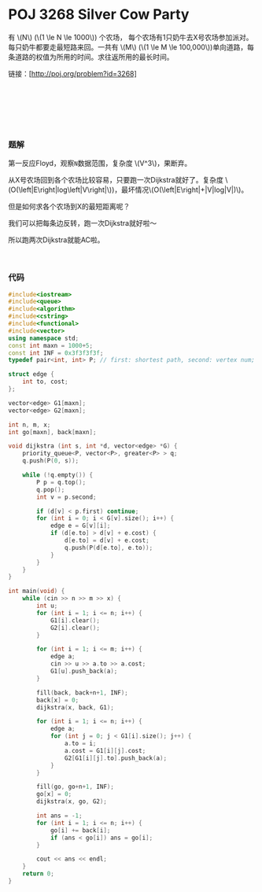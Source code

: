 # POJ 3268 Silver Cow Party


有 \\(N\\) (\\(1 \le N \le 1000\\)) 个农场， 每个农场有1只奶牛去X号农场参加派对。每只奶牛都要走最短路来回。一共有 \\(M\\) (\\(1 \le M \le 100,000\\))单向道路，每条道路的权值为所用的时间。求往返所用的最长时间。

链接：[http://poj.org/problem?id=3268]

<br>
<br>
<br>
<br>
<br>

### 题解
第一反应Floyd，观察`N`数据范围，复杂度 \\(V^3\\)，果断弃。

从X号农场回到各个农场比较容易，只要跑一次Dijkstra就好了。复杂度 \\(O(\left|E\right|log\left|V\right|\\))，最坏情况\\(O(\left|E\right|+|V|log|V|)\\)。

但是如何求各个农场到X的最短距离呢？

我们可以把每条边反转，跑一次Dijkstra就好啦～

所以跑两次Dijkstra就能AC啦。

<br>

### 代码
```cpp
#include<iostream>
#include<queue>
#include<algorithm>
#include<cstring>
#include<functional>
#include<vector>
using namespace std;
const int maxn = 1000+5;
const int INF = 0x3f3f3f3f;
typedef pair<int, int> P; // first: shortest path, second: vertex num;

struct edge {
	int to, cost;
};

vector<edge> G1[maxn];
vector<edge> G2[maxn];

int n, m, x;
int go[maxn], back[maxn];

void dijkstra (int s, int *d, vector<edge> *G) {
	priority_queue<P, vector<P>, greater<P> > q;
	q.push(P(0, s));

	while (!q.empty()) {
		P p = q.top();
		q.pop();
		int v = p.second;

		if (d[v] < p.first) continue;
		for (int i = 0; i < G[v].size(); i++) {
			edge e = G[v][i];
			if (d[e.to] > d[v] + e.cost) {
				d[e.to] = d[v] + e.cost;
				q.push(P(d[e.to], e.to));
			}
		}
	}
}

int main(void) {
	while (cin >> n >> m >> x) {
		int u;
		for (int i = 1; i <= n; i++) {
			G1[i].clear();
			G2[i].clear();
		}

		for (int i = 1; i <= m; i++) {
			edge a;
			cin >> u >> a.to >> a.cost;
			G1[u].push_back(a);
		}

		fill(back, back+n+1, INF);
		back[x] = 0;
		dijkstra(x, back, G1);

		for (int i = 1; i <= n; i++) {
			edge a;
			for (int j = 0; j < G1[i].size(); j++) {
				a.to = i;
				a.cost = G1[i][j].cost;
				G2[G1[i][j].to].push_back(a);
			}
		}

		fill(go, go+n+1, INF);
		go[x] = 0;
		dijkstra(x, go, G2);

		int ans = -1;
		for (int i = 1; i <= n; i++) {
			go[i] += back[i];
			if (ans < go[i]) ans = go[i];
		}

		cout << ans << endl;
	}
	return 0;
}

```

